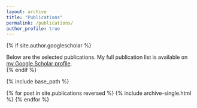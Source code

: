 ```yaml
---
layout: archive
title: "Publications"
permalink: /publications/
author_profile: true
---
```


{% if site.author.googlescholar %}
  <div class="wordwrap">Below are the selected publications. My full publication list is available on <a href="{{site.author.googlescholar}}">my Google Scholar profile</a>.</div>
{% endif %}

{% include base_path %}

{% for post in site.publications reversed %}
  {% include archive-single.html %}
{% endfor %}

